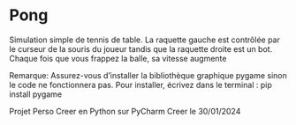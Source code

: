 # Pong
Simulation simple de tennis de table. La raquette gauche est contrôlée par le curseur de la souris du joueur tandis que la raquette droite est un bot. Chaque fois que vous frappez la balle, sa vitesse augmente

Remarque: Assurez-vous d’installer la bibliothèque graphique pygame sinon le code ne fonctionnera pas.
Pour installer, écrivez dans le terminal : pip install pygame

Projet Perso
Creer en Python sur PyCharm
Creer le 30/01/2024
